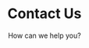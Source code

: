 ---
title: "Contact Us"
subtitle: "How can we help you?"
# meta description
description: "This is meta description"
draft: false
---